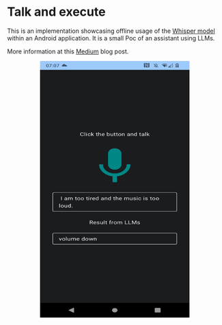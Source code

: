 # Talk and execute

This is an implementation showcasing offline usage of the [Whisper model](https://github.com/openai/whisper) within an Android application.
It is a small Poc of an assistant using LLMs.

More information at this [Medium](https://medium.com/p/3165976d753d) blog post.

<p align="center">
<img src="offline_whisper.png" height = "600" width="350"> 
</p>
